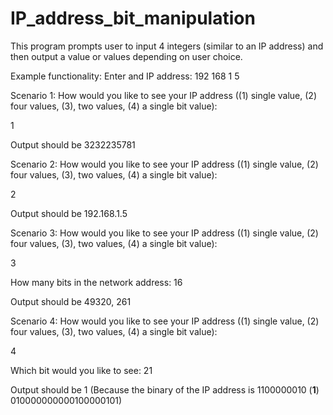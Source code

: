 # IP_address_bit_manipulation
This program prompts user to input 4 integers (similar to an IP address) and then output a value or values depending on user choice.

Example functionality: Enter and IP address:
192
168
1
5

Scenario 1: How would you like to see your IP address ((1) single value, (2) four values, (3), two values, (4) a single bit value): 

1 

Output should be 3232235781

Scenario 2: How would you like to see your IP address ((1) single value, (2) four values, (3), two values, (4) a single bit value): 
 
2

Output should be 192.168.1.5

Scenario 3: How would you like to see your IP address ((1) single value, (2) four values, (3), two values, (4) a single bit value): 

3

How many bits in the network address: 16

Output should be 49320, 261

Scenario 4: How would you like to see your IP address ((1) single value, (2) four values, (3), two values, (4) a single bit value): 

4

Which bit would you like to see: 21

Output should be 1
(Because the binary of the IP address is 1100000010 (**1**) 010000000000100000101)
